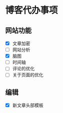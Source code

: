 # 博客代办事项


## 网站功能

- [X] 文章加密
- [ ] 网站分析
- [X] 脑图
- [ ] 时间轴
- [ ] 评论的优化
- [ ] 关于页面的优化

## 编辑

- [X] 新文章头部模板

